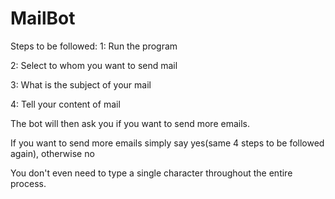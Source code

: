# MailBot

Steps to be followed:
1: Run the program

2: Select to whom you want to send mail

3: What is the subject of your mail

4: Tell your content of mail

The bot will then ask you if you want to send more emails.

If you want to send more emails simply say yes(same 4 steps to be followed again), otherwise no

You don't even need to type a single character throughout the entire process.

